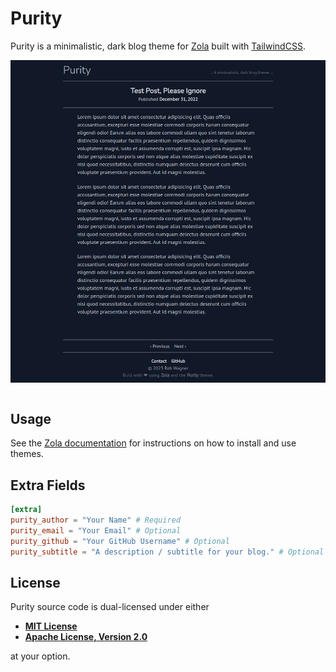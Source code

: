 # Purity

Purity is a minimalistic, dark blog theme for [Zola](https://getzola.org/) built with [TailwindCSS](https://tailwindcss.com/).

<img src="./screenshot.png" align="center" alt="" />
<br><br>

## Usage

See the [Zola documentation](https://www.getzola.org/documentation/themes/installing-and-using-themes/) for instructions on how to install and use themes.

## Extra Fields

```toml
[extra]
purity_author = "Your Name" # Required
purity_email = "Your Email" # Optional
purity_github = "Your GitHub Username" # Optional
purity_subtitle = "A description / subtitle for your blog." # Optional
```

## License

Purity source code is dual-licensed under either

- **[MIT License](/docs/LICENSE-MIT)**
- **[Apache License, Version 2.0](/docs/LICENSE-APACHE)**

at your option.
